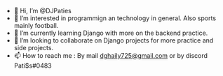 - 👋 Hi, I’m @DJPaties
- 👀 I’m interested in programmign an technology in general. Also sports mainly football.
- 🌱 I’m currently learning Django with more on the backend practice.
- 💞️ I’m looking to collaborate on Django projects for more practice and side projects.
- 📫 How to reach me : By mail dghaily725@gmail.com or by discord Pati$s#0483

<!---
DJPaties/DJPaties is a ✨ special ✨ repository because its `README.md` (this file) appears on your GitHub profile.
You can click the Preview link to take a look at your changes.
--->
